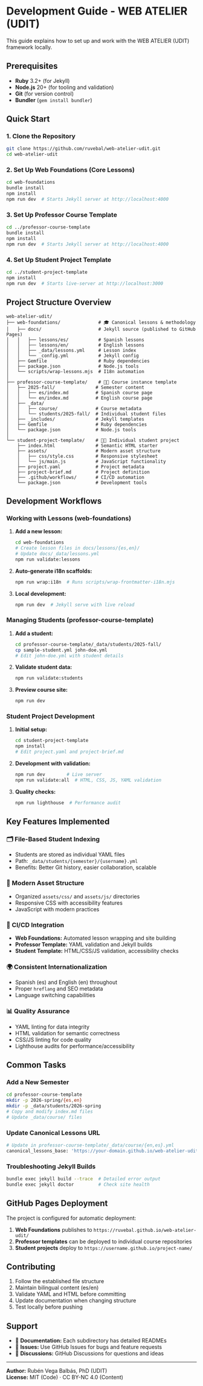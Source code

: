 # Development Guide - WEB ATELIER (UDIT)

This guide explains how to set up and work with the WEB ATELIER (UDIT) framework locally.

## Prerequisites

- **Ruby** 3.2+ (for Jekyll)
- **Node.js** 20+ (for tooling and validation)
- **Git** (for version control)
- **Bundler** (`gem install bundler`)

## Quick Start

### 1. Clone the Repository

```bash
git clone https://github.com/ruvebal/web-atelier-udit.git
cd web-atelier-udit
```

### 2. Set Up Web Foundations (Core Lessons)

```bash
cd web-foundations
bundle install
npm install
npm run dev  # Starts Jekyll server at http://localhost:4000
```

### 3. Set Up Professor Course Template

```bash
cd ../professor-course-template
bundle install
npm install
npm run dev  # Starts Jekyll server at http://localhost:4000
```

### 4. Set Up Student Project Template

```bash
cd ../student-project-template
npm install
npm run dev  # Starts live-server at http://localhost:3000
```

## Project Structure Overview

```
web-atelier-udit/
├── web-foundations/              # 🎓 Canonical lessons & methodology
│   ├── docs/                     # Jekyll source (published to GitHub Pages)
│   │   ├── lessons/es/           # Spanish lessons
│   │   ├── lessons/en/           # English lessons
│   │   ├── _data/lessons.yml     # Lesson index
│   │   └── _config.yml           # Jekyll config
│   ├── Gemfile                   # Ruby dependencies
│   ├── package.json              # Node.js tools
│   └── scripts/wrap-lessons.mjs  # I18n automation
│
├── professor-course-template/    # 👨‍🏫 Course instance template
│   ├── 2025-fall/               # Semester content
│   │   ├── es/index.md          # Spanish course page
│   │   └── en/index.md          # English course page
│   ├── _data/
│   │   ├── course/              # Course metadata
│   │   └── students/2025-fall/  # Individual student files
│   ├── _includes/               # Jekyll templates
│   ├── Gemfile                  # Ruby dependencies
│   └── package.json             # Node.js tools
│
└── student-project-template/    # 👩‍🎓 Individual student project
    ├── index.html               # Semantic HTML starter
    ├── assets/                  # Modern asset structure
    │   ├── css/style.css        # Responsive stylesheet
    │   └── js/main.js           # JavaScript functionality
    ├── project.yaml             # Project metadata
    ├── project-brief.md         # Project definition
    ├── .github/workflows/       # CI/CD automation
    └── package.json             # Development tools
```

## Development Workflows

### Working with Lessons (web-foundations)

1. **Add a new lesson:**

   ```bash
   cd web-foundations
   # Create lesson files in docs/lessons/{es,en}/
   # Update docs/_data/lessons.yml
   npm run validate:lessons
   ```

2. **Auto-generate i18n scaffolds:**

   ```bash
   npm run wrap:i18n  # Runs scripts/wrap-frontmatter-i18n.mjs
   ```

3. **Local development:**
   ```bash
   npm run dev  # Jekyll serve with live reload
   ```

### Managing Students (professor-course-template)

1. **Add a student:**

   ```bash
   cd professor-course-template/_data/students/2025-fall/
   cp sample-student.yml john-doe.yml
   # Edit john-doe.yml with student details
   ```

2. **Validate student data:**

   ```bash
   npm run validate:students
   ```

3. **Preview course site:**
   ```bash
   npm run dev
   ```

### Student Project Development

1. **Initial setup:**

   ```bash
   cd student-project-template
   npm install
   # Edit project.yaml and project-brief.md
   ```

2. **Development with validation:**

   ```bash
   npm run dev        # Live server
   npm run validate:all  # HTML, CSS, JS, YAML validation
   ```

3. **Quality checks:**
   ```bash
   npm run lighthouse  # Performance audit
   ```

## Key Features Implemented

### 🗂️ File-Based Student Indexing

- Students are stored as individual YAML files
- Path: `_data/students/{semester}/{username}.yml`
- Benefits: Better Git history, easier collaboration, scalable

### 🎨 Modern Asset Structure

- Organized `assets/css/` and `assets/js/` directories
- Responsive CSS with accessibility features
- JavaScript with modern practices

### 🔄 CI/CD Integration

- **Web Foundations:** Automated lesson wrapping and site building
- **Professor Template:** YAML validation and Jekyll builds
- **Student Template:** HTML/CSS/JS validation, accessibility checks

### 🌍 Consistent Internationalization

- Spanish (es) and English (en) throughout
- Proper `hreflang` and SEO metadata
- Language switching capabilities

### 📊 Quality Assurance

- YAML linting for data integrity
- HTML validation for semantic correctness
- CSS/JS linting for code quality
- Lighthouse audits for performance/accessibility

## Common Tasks

### Add a New Semester

```bash
cd professor-course-template
mkdir -p 2026-spring/{es,en}
mkdir -p _data/students/2026-spring
# Copy and modify index.md files
# Update _data/course/ files
```

### Update Canonical Lessons URL

```bash
# Update in professor-course-template/_data/course/{en,es}.yml
canonical_lessons_base: 'https://your-domain.github.io/web-atelier-udit'
```

### Troubleshooting Jekyll Builds

```bash
bundle exec jekyll build --trace  # Detailed error output
bundle exec jekyll doctor         # Check site health
```

## GitHub Pages Deployment

The project is configured for automatic deployment:

1. **Web Foundations** publishes to `https://ruvebal.github.io/web-atelier-udit/`
2. **Professor templates** can be deployed to individual course repositories
3. **Student projects** deploy to `https://username.github.io/project-name/`

## Contributing

1. Follow the established file structure
2. Maintain bilingual content (es/en)
3. Validate YAML and HTML before committing
4. Update documentation when changing structure
5. Test locally before pushing

## Support

- 📖 **Documentation:** Each subdirectory has detailed READMEs
- 🔧 **Issues:** Use GitHub Issues for bugs and feature requests
- 💬 **Discussions:** GitHub Discussions for questions and ideas

---

**Author:** Rubén Vega Balbás, PhD (UDIT)  
**License:** MIT (Code) · CC BY-NC 4.0 (Content)
